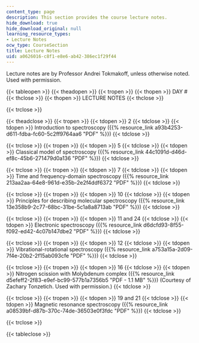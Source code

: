 ```yaml
---
content_type: page
description: This section provides the course lecture notes.
hide_download: true
hide_download_original: null
learning_resource_types:
- Lecture Notes
ocw_type: CourseSection
title: Lecture Notes
uid: a0626016-c8f1-e8e6-ab42-386ec1f29f44
---
```


Lecture notes are by Professor Andrei Tokmakoff, unless otherwise noted. Used with permission.

{{< tableopen >}}
{{< theadopen >}}
{{< tropen >}}
{{< thopen >}}
DAY #
{{< thclose >}}
{{< thopen >}}
LECTURE NOTES
{{< thclose >}}

{{< trclose >}}

{{< theadclose >}}
{{< tropen >}}
{{< tdopen >}}
2
{{< tdclose >}}
{{< tdopen >}}
Introduction to spectroscopy ({{% resource_link a93b4253-d611-fdba-fc60-5c2ff9764aa6 "PDF" %}})
{{< tdclose >}}

{{< trclose >}}
{{< tropen >}}
{{< tdopen >}}
5
{{< tdclose >}}
{{< tdopen >}}
Classical model of spectroscopy ({{% resource_link 44c1091d-d46d-ef8c-45b6-271479d0a136 "PDF" %}})
{{< tdclose >}}

{{< trclose >}}
{{< tropen >}}
{{< tdopen >}}
7
{{< tdclose >}}
{{< tdopen >}}
Time and frequency-domain spectroscopy ({{% resource_link 213aa2aa-64e8-961d-e35b-2e2f4ddf6372 "PDF" %}})
{{< tdclose >}}

{{< trclose >}}
{{< tropen >}}
{{< tdopen >}}
10
{{< tdclose >}}
{{< tdopen >}}
Principles for describing molecular spectroscopy ({{% resource_link 13e358b9-2c77-68bc-31be-5c1a8a8713ab "PDF" %}})
{{< tdclose >}}

{{< trclose >}}
{{< tropen >}}
{{< tdopen >}}
11 and 24
{{< tdclose >}}
{{< tdopen >}}
Electronic spectroscopy ({{% resource_link d6dcfd93-8f55-f092-ed42-4c07b147dbe2 "PDF" %}})
{{< tdclose >}}

{{< trclose >}}
{{< tropen >}}
{{< tdopen >}}
12
{{< tdclose >}}
{{< tdopen >}}
Vibrational-rotational spectroscopy ({{% resource_link a753a15a-2d09-7f4e-20b2-2f15ab093cfe "PDF" %}})
{{< tdclose >}}

{{< trclose >}}
{{< tropen >}}
{{< tdopen >}}
16
{{< tdclose >}}
{{< tdopen >}}
Nitrogen scission with Molybdenum complex ({{% resource_link d5efeff2-2f83-e9ef-bc99-577b1a7356b5 "PDF - 1.1 MB" %}}) (Courtesy of Zachary Tonzetich. Used with permission.)
{{< tdclose >}}

{{< trclose >}}
{{< tropen >}}
{{< tdopen >}}
19 and 21
{{< tdclose >}}
{{< tdopen >}}
Magnetic resonance spectroscopy ({{% resource_link a08539bf-d87b-370c-74de-36503e0f3fdc "PDF" %}})
{{< tdclose >}}

{{< trclose >}}

{{< tableclose >}}